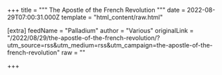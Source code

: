 
+++
title = """
The Apostle of the French Revolution
"""
date = 2022-08-29T07:00:31.000Z
template = "html_content/raw.html"

[extra]
feedName = "Palladium"
author = "Various"
originalLink = "/2022/08/29/the-apostle-of-the-french-revolution/?utm_source=rss&utm_medium=rss&utm_campaign=the-apostle-of-the-french-revolution"
raw = ""

+++

